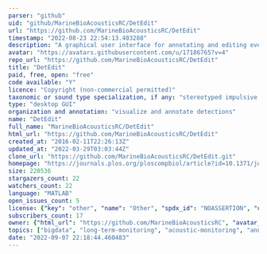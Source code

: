 ```yaml
---
parser: "github"
uid: "github/MarineBioAcousticsRC/DetEdit"
url: "https://github.com/MarineBioAcousticsRC/DetEdit"
timestamp: "2022-08-23 22:54:13.403288"
description: "A graphical user interface for annotating and editing events detected in long-term acoustic monitoring data"
avatar: "https://avatars.githubusercontent.com/u/17186765?v=4"
repo_url: "https://github.com/MarineBioAcousticsRC/DetEdit"
title: "DetEdit"
paid, free, open: "free"
code available: "Y"
licence: "Copyright (non-commercial permitted)"
taxonomic or sound type specialization, if any: "stereotyped impulsive signals (e.g.  odontocete echolocation, human impulsive noise, fish, crustaceans)"
type: "desktop GUI"
organization and annotation: "visualize and annotate detections"
name: "DetEdit"
full_name: "MarineBioAcousticsRC/DetEdit"
html_url: "https://github.com/MarineBioAcousticsRC/DetEdit"
created_at: "2016-02-11T22:26:13Z"
updated_at: "2022-03-29T03:03:44Z"
clone_url: "https://github.com/MarineBioAcousticsRC/DetEdit.git"
homepage: "https://journals.plos.org/ploscompbiol/article?id=10.1371/journal.pcbi.1007598"
size: 220536
stargazers_count: 22
watchers_count: 22
language: "MATLAB"
open_issues_count: 5
license: {"key": "other", "name": "Other", "spdx_id": "NOASSERTION", "url": null, "node_id": "MDc6TGljZW5zZTA="}
subscribers_count: 17
owner: {"html_url": "https://github.com/MarineBioAcousticsRC", "avatar_url": "https://avatars.githubusercontent.com/u/17186765?v=4", "login": "MarineBioAcousticsRC", "type": "Organization"}
topics: ["bigdata", "long-term-monitoring", "acoustic-monitoring", "annotation-tool", "classification-tool", "data-visualization", "species-classification", "mbarc"]
date: "2022-09-07 22:18:44.460483"
---
```

